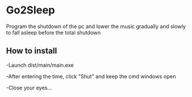 # Go2Sleep
Program the shutdown of the pc and lower the music gradually and slowly to fall asleep before the total shutdown

## How to install
-Launch dist/main/main.exe

-After entering the time, click "Shut" and keep the cmd windows open

-Close your eyes...
